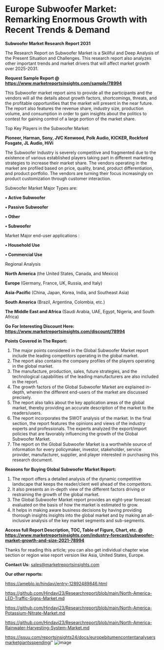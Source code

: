 # Europe Subwoofer Market: Remarking Enormous Growth with Recent Trends & Demand

<strong>Subwoofer Market Research Report 2031</strong>

The Research Report on Subwoofer Market is a Skillful and Deep Analysis of the Present Situation and Challenges. This research report also analyzes other important trends and market drivers that will affect market growth over 2025-2031.

<strong>Request Sample Report @ <a href=https://www.marketreportsinsights.com/sample/78994>https://www.marketreportsinsights.com/sample/78994</a></strong>

This Subwoofer market report aims to provide all the participants and the vendors will all the details about growth factors, shortcomings, threats, and the profitable opportunities that the market will present in the near future. The report also features the revenue share, industry size, production volume, and consumption in order to gain insights about the politics to contest for gaining control of a large portion of the market share.

Top Key Players in the Subwoofer Market:

<strong>Pioneer, Harman, Sony, JVC Kenwood, Polk Audio, KICKER, Rockford Fosgate, JL Audio, HiVi</strong>

The Subwoofer Industry is severely competitive and fragmented due to the existence of various established players taking part in different marketing strategies to increase their market share. The vendors operating in the market are profiled based on price, quality, brand, product differentiation, and product portfolio. The vendors are turning their focus increasingly on product customization through customer interaction.

Subwoofer Market Major Types are:

<strong>• Active Subwoofer

• Passive Subwoofer

• Other

• Subwoofer</strong>

Market Major end-user applications :

<strong>• Household Use

• Commercial Use</strong>

Regional Analysis

</u><strong><b>North America</b></strong> (the United States, Canada, and Mexico)

<strong><b>Europe </b></strong>(Germany, France, UK, Russia, and Italy)

<strong><b>Asia-Pacific</b></strong> (China, Japan, Korea, India, and Southeast Asia)

<strong><b>South America</b></strong> (Brazil, Argentina, Colombia, etc.)

<strong><b>The Middle East and Africa</b></strong> (Saudi Arabia, UAE, Egypt, Nigeria, and South Africa)

<strong>Go For Interesting Discount Here: <a href=https://www.marketreportsinsights.com/discount/78994>https://www.marketreportsinsights.com/discount/78994</a></strong>

<strong>Points Covered in The Report:</strong>
<ol>
  <li>The major points considered in the Global Subwoofer Market report include the leading competitors operating in the global market.</li>
  <li>The report also contains the company profiles of the players operating in the global market.</li>
  <li>The manufacture, production, sales, future strategies, and the technological capabilities of the leading manufacturers are also included in the report.</li>
  <li>The growth factors of the Global Subwoofer Market are explained in-depth, wherein the different end-users of the market are discussed precisely.</li>
  <li>The report also talks about the key application areas of the global market, thereby providing an accurate description of the market to the readers/users.</li>
  <li>The report incorporates the SWOT analysis of the market. In the final section, the report features the opinions and views of the industry experts and professionals. The experts analyzed the export/import policies that are favorably influencing the growth of the Global Subwoofer Market.</li>
  <li>The report on the Global Subwoofer Market is a worthwhile source of information for every policymaker, investor, stakeholder, service provider, manufacturer, supplier, and player interested in purchasing this research document.</li>
</ol>
<strong>Reasons for Buying Global Subwoofer Market Report:</strong>

<ol>
  <li>The report offers a detailed analysis of the dynamic competitive landscape that keeps the reader/client well ahead of the competitors.</li>
  <li>It also presents an in-depth view of the different factors driving or restraining the growth of the global market.</li>
  <li>The Global Subwoofer Market report provides an eight-year forecast evaluated on the basis of how the market is estimated to grow.</li>
  <li>It helps in making aware business decisions by having providing thorough insights insights into the global market and by making an all-inclusive analysis of the key market segments and sub-segments.</li>
</ol>
<strong>Access full Report Description, TOC, Table of Figure, Chart, etc. @ <a href=https://www.marketreportsinsights.com/industry-forecast/subwoofer-market-growth-and-size-2021-78994>https://www.marketreportsinsights.com/industry-forecast/subwoofer-market-growth-and-size-2021-78994</a></strong>


Thanks for reading this article; you can also get individual chapter wise section or region wise report version like Asia, United States, Europe.

<strong>Contact Us:</strong>
sales@marketreportsinsights.com

<strong>Our other reports:</strong>

<a href=https://ameblo.jp/hindavi/entry-12892489846.html>https://ameblo.jp/hindavi/entry-12892489846.html</a>

<a href=https://github.com/Hindavi23/Researchreport/blob/main/North-America-LED-Traffic-Signs-Market.md>https://github.com/Hindavi23/Researchreport/blob/main/North-America-LED-Traffic-Signs-Market.md</a>

<a href=https://github.com/Hindavi23/Researchreport/blob/main/North-America-Potassium-Nitrate-Market.md>https://github.com/Hindavi23/Researchreport/blob/main/North-America-Potassium-Nitrate-Market.md</a>

<a href=https://github.com/Hindavi23/Researchreport/blob/main/North-America-Rainwater-Harvesting-System-Market.md>https://github.com/Hindavi23/Researchreport/blob/main/North-America-Rainwater-Harvesting-System-Market.md</a>

<a href=https://issuu.com/reportsinsights24/docs/europebitumencontentanalysersmarketgiantsspendingi>https://issuu.com/reportsinsights24/docs/europebitumencontentanalysersmarketgiantsspendingi</a>"
![image](https://github.com/user-attachments/assets/48c79a96-c5d2-4dbf-90bf-8eae38ebbec3)
